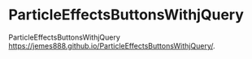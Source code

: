# ParticleEffectsButtonsWithjQuery
ParticleEffectsButtonsWithjQuery
https://jemes888.github.io/ParticleEffectsButtonsWithjQuery/.
